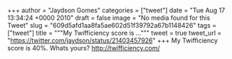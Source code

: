 
+++
author = "Jaydson Gomes"
categories = ["tweet"]
date = "Tue Aug 17 13:34:24 +0000 2010"
draft = false
image = "No media found for this Tweet"
slug = "609d5afd1aa8fa5ae602d51f39792a67b1148426"
tags = ["tweet"]
title = """My Twifficiency score is ..."""
tweet = true
tweet_url = "https://twitter.com/jaydson/status/21403457926"
+++
My Twifficiency score is 40%. Whats yours? http://twifficiency.com/
